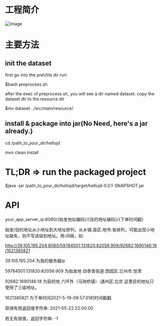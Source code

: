 # 工程简介
![image](https://img30.360buyimg.com/img/jfs/t1/190494/25/7165/857441/60bf4124E2795b317/7eaeebfc57b53e77.jpg)

# 主要方法

## init the dataset

first go into the preUtils dir run:

$bash preprocess.sh

after the exec of preprocess.sh, you will see a dir named dataset. copy the dataset dir to the resource dir

$mv dataset ../src/main/resource/

## install & package into jar(No Need, here's a jar already.)

cd /path_to_your_dir/hellojd

mvn clean install

# TL;DR  =>  run the packaged project

$java -jar  /path_to_your_dir/hellojd/target/hellojd-0.0.1-SNAPSHOT.jar

# API
your_app_server_ip:8080/{始发地址编码}/{目的地址编码}/{下单时间戳}

始发/目的地址从小地址到大地址排列，从乡镇:县区:地市:省排列，可能出现小地址缺失，则不写该级别地址。用:间隔，如:

http://39.105.195.204:8080/59784501:131820:82056:909/92682:1690146:18/1621385821   

39.105.195.204 为我的服务器ip

59784501:131820:82056:909  为始发地  四季青街道:西固区:兰州市:甘肃

92682:1690146:18 为目的地   六环外（马驹桥镇）:通州区:北京   这里目的地址只使用了三级地址。

1621385821 为下单时间2021-5-19-08:57:01的时间戳戳

获得有效返回值字符串: 2021-05-22 22:00:00

若无有效值，返回字符串: -1

